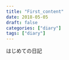 ```yaml
---
title: "First_content"
date: 2018-05-05
draft: false
categories: ["diary"]
tags: ["diary"]
---
```


はじめての日記
